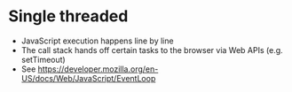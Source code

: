 # Single threaded

- JavaScript execution happens line by line
- The call stack hands off certain tasks to the browser via Web APIs (e.g. setTimeout)
- See https://developer.mozilla.org/en-US/docs/Web/JavaScript/EventLoop
